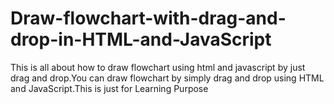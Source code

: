 # Draw-flowchart-with-drag-and-drop-in-HTML-and-JavaScript
This is all about how to draw flowchart using html and javascript by just drag and drop.You can draw flowchart by simply drag and drop using HTML and JavaScript.This is just for Learning Purpose
